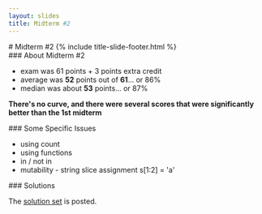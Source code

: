 ```yaml
---
layout: slides
title: Midterm #2
---
```

<section markdown="block" class="title-slide">
# Midterm #2 
{% include title-slide-footer.html %}
</section>


<section markdown="block">
### About Midterm #2

* exam was 61 points + 3 points extra credit
* average was __52__ points out of __61__... or 86%
* median was about __53__ points... or 87%

__There's no curve, and there were several scores that were significantly better than the 1st midterm__


</section>

<section markdown="block">
###  Some Specific Issues

* using count
* using functions
* in / not in
* mutability - string slice assignment s[1:2] = 'a'

</section>

<section markdown="block">
### Solutions

The [solution set](../../resources/handouts/midterm_2/midterm_2_solutions.pdf) is posted.
</section>
